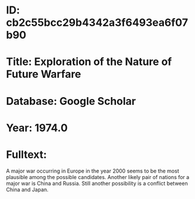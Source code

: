 # ID: cb2c55bcc29b4342a3f6493ea6f07b90
# Title: Exploration of the Nature of Future Warfare
# Database: Google Scholar
# Year: 1974.0
# Fulltext:
A major war occurring in Europe in the year 2000 seems to be the most plausible among the possible candidates.
Another likely pair of nations for a major war is China and Russia.
Still another possibility is a conflict between China and Japan.
